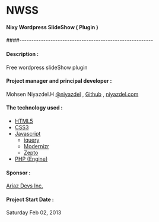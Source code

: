 NWSS
=========
#### Nixy Wordpress SlideShow ( Plugin )
####--------------------------------------------------------
#### Description :
Free wordpress slideShow plugin
#### Project manager and principal developer :
Mohsen Niyazdel.H    [@niyazdel](http://twitter.com/niyazdel) , [Github](http://github.com/mohs3n) , [niyazdel.com](http://www.niyazdel.com)
#### The technology used :
* [HTML5](http://www.w3c.org/html5)
* [CSS3](http://www.w3c.org/css3)
* [Javascript](http://en.wikipedia.org/wiki/Javascript)
    * [jquery](http://www.jquery.com)
    * [Modernizr](http://modernizr.com/)
    * [Zepto](http://zeptojs.com/)
*  [PHP (Engine)](http://www.php.net)
#### Sponsor :
 [Ariaz Devs Inc.](http://www.ariazdevs.com)
#### Project Start Date :
Saturday Feb 02, 2013
